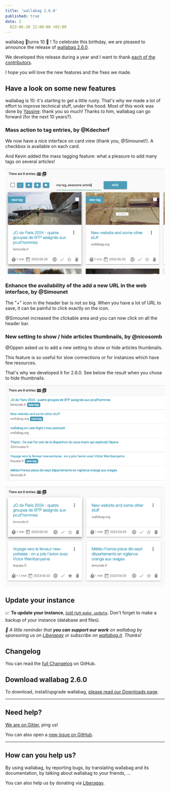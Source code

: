 ```yaml
---
title: 'wallabag 2.6.0'
published: true
date: 2
  023-06-20 12:00:00 +02:00
---
```


wallabag 🦘turns 10 🎂 ! To celebrate this birthday, we are pleased to announce the release of [wallabag 2.6.0](https://github.com/wallabag/wallabag/releases/tag/2.6.0).

We developed this release during a year and I want to thank [each of the contributors](https://github.com/wallabag/wallabag/releases/tag/2.6.0).

I hope you will love the new features and the fixes we made.

## Have a look on some new features

wallabag is 10: it's starting to get a little rusty. That's why we made a lot of effort to improve technical stuff, under the hood.
Most of this work was done by [Yassine](https://github.com/yguedidi): thank you so much! Thanks to him, wallabag can go forward (for the next 10 years?).

### Mass action to tag entries, by @Kdecherf

We now have a nice interface on card view (thank you, @Simounet!). A checkbox is available on each card.

And Kevin added the mass tagging feature: what a pleasure to add many tags on several articles!

![mass_tag.png](mass_tag.png)

### Enhance the availability of the add a new URL in the web interface, by @Simounet

The "+" icon in the header bar is not so big. When you have a lot of URL to save, it can be painful to click exactly on the icon.

@Simounet increased the clickable area and you can now click on all the header bar.

### New setting to show / hide articles thumbnails, by @nicosomb

@Oppen asked us to add a new setting to show or hide articles thumbnails.

This feature is so useful for slow connections or for instances which have few resources.

That's why we developed it for 2.6.0. See below the result when you chose to hide thumbnails.

![img_list_no_preview.png](img_list_no_preview.png)

![img_card_no_preview.png](img_card_no_preview.png)

## Update your instance

📈  **To update your instance**, [just run `make update`](https://doc.wallabag.org/en/admin/upgrade.html).
Don't forget to make a backup of your instance (database and files).

_🤝  A little reminder that **you can support our work** on wallabag by sponsoring us on [Liberapay](https://liberapay.com/wallabag) or subscribe on [wallabag.it](https://www.wallabag.it/en). Thanks!_

## Changelog

You can read the [full Changelog](https://github.com/wallabag/wallabag/compare/2.5.4...2.6.0) on GitHub.

## Download wallabag 2.6.0

To download, install/upgrade wallabag, [please read our Downloads page](https://doc.wallabag.org/en/admin/installation/installation.html).

<hr />

## Need help?

[We are on Gitter](https://gitter.im/wallabag/wallabag), ping us!

You can also open a [new issue on GitHub](https://github.com/wallabag/wallabag/issues/new).

<hr />

## How can you help us?

By using wallabag, by reporting bugs, by translating wallabag and its documentation, by talking about wallabag to your friends, ...

You can also help us by donating via [Liberapay](https://liberapay.com/wallabag/).
